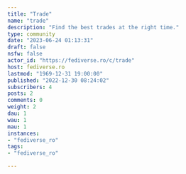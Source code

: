 ```yaml
---
title: "Trade" 
name: "trade"
description: "Find the best trades at the right time."
type: community
date: "2023-06-24 01:13:31"
draft: false
nsfw: false
actor_id: "https://fediverse.ro/c/trade"
host: fediverse.ro
lastmod: "1969-12-31 19:00:00"
published: "2022-12-30 08:24:02"
subscribers: 4
posts: 2
comments: 0
weight: 2
dau: 1
wau: 1
mau: 1
instances:
- "fediverse_ro"
tags: 
- "fediverse_ro"

---
```

